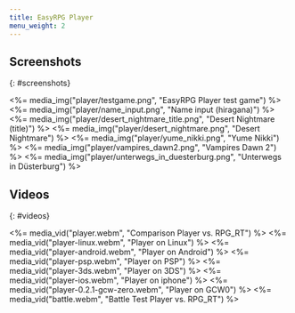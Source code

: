 ```yaml
---
title: EasyRPG Player
menu_weight: 2
---
```

<div class="info" markdown="1">

## Screenshots

</div>

{: #screenshots}

<%= media_img("player/testgame.png", "EasyRPG Player test game") %>
<%= media_img("player/name_input.png", "Name input (hiragana)") %>
<%= media_img("player/desert_nightmare_title.png", "Desert Nightmare (title)") %>
<%= media_img("player/desert_nightmare.png", "Desert Nightmare") %>
<%= media_img("player/yume_nikki.png", "Yume Nikki") %>
<%= media_img("player/vampires_dawn2.png", "Vampires Dawn 2") %>
<%= media_img("player/unterwegs_in_duesterburg.png", "Unterwegs in Düsterburg") %>

<div class="info" markdown="1">

## Videos

</div>

{: #videos}

<%= media_vid("player.webm", "Comparison Player vs. RPG_RT") %>
<%= media_vid("player-linux.webm", "Player on Linux") %>
<%= media_vid("player-android.webm", "Player on Android") %>
<%= media_vid("player-psp.webm", "Player on PSP") %>
<%= media_vid("player-3ds.webm", "Player on 3DS") %>
<%= media_vid("player-ios.webm", "Player on iphone") %>
<%= media_vid("player-0.2.1-gcw-zero.webm", "Player on GCW0") %>
<%= media_vid("battle.webm", "Battle Test Player vs. RPG_RT") %>

<script src="/js/vendor/jquery.magnific-popup.min.js"></script>
<script src="<%= @items['/js/media-pages.js'].path %>"></script>